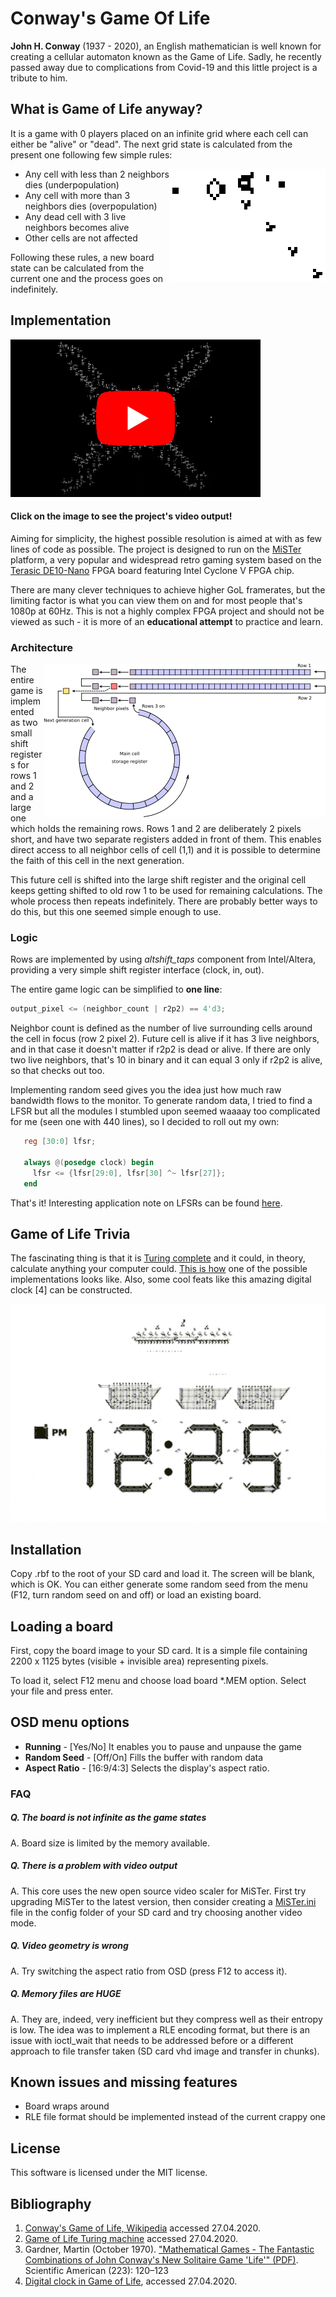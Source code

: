 # Conway's Game Of Life

**John H. Conway** (1937 - 2020), an English mathematician is well known for creating a cellular automaton known as the Game of Life. Sadly, he recently passed away due to complications from Covid-19 and this little project is a tribute to him.

## What is Game of Life anyway?

It is a game with 0 players placed on an infinite grid where each cell can either be "alive" or "dead". The next grid state is calculated from the present one following few simple rules:

<img src="img/Gospers_glider_gun.gif" alt="Gosper's glider gun" align="right">

 - Any cell with less than 2 neighbors dies (underpopulation)
 - Any cell with more than 3 neighbors dies (overpopulation)
 - Any dead cell with 3 live neighbors becomes alive
 - Other cells are not affected

Following these rules, a new board state can be calculated from the current one and the process goes on indefinitely. 


## Implementation

[![video demonstration](img/ytlink.png)](https://www.youtube.com/watch?v=iymD9eysqXo)

#### Click on the image to see the project's video output!

Aiming for simplicity, the highest possible resolution is aimed at with as few lines of code as possible. The project is designed to run on the [MiSTer](https://github.com/MiSTer-devel/Main_MiSTer/wiki) platform, a very popular and widespread retro gaming system based on the [Terasic DE10-Nano](http://de10-nano.terasic.com) FPGA board featuring Intel Cyclone V FPGA chip.

There are many clever techniques to achieve higher GoL framerates, but the limiting factor is what you can view them on and for most people that's 1080p at 60Hz. This is not a highly complex FPGA project and should not be viewed as such - it is more of an **educational attempt** to practice and learn.

### Architecture

<img src="img/diagram.png" alt="diagram" align="right">

The entire game is implemented as two small shift registers for rows 1 and 2 and a large one which holds the remaining rows. Rows 1 and 2 are deliberately 2 pixels short, and have two separate registers added in front of them. This enables direct access to all neighbor cells of cell (1,1) and it is possible to determine the faith of this cell in the next generation.

This future cell is shifted into the large shift register and the original cell keeps getting shifted to old row 1 to be used for remaining calculations. The whole process then repeats indefinitely. There are probably better ways to do this, but this one seemed simple enough to use. 

### Logic

Rows are implemented by using *altshift_taps* component from Intel/Altera, providing a very simple shift register interface (clock, in, out).

The entire game logic can be simplified to **one line**:

   ```verilog
   output_pixel <= (neighbor_count | r2p2) == 4'd3;
   ```

Neighbor count is defined as the number of live surrounding cells around the cell in focus (row 2 pixel 2).
Future cell is alive if it has 3 live neighbors, and in that case it doesn't matter if r2p2 is dead or alive. If there are only two live neighbors, that's 10 in binary and it can equal 3 only if r2p2 is alive, so that checks out too. 

Implementing random seed gives you the idea just how much raw bandwidth flows to the monitor. To generate random data, I tried to find a LFSR but all the modules I stumbled upon seemed waaaay too complicated for me (seen one with 440 lines), so I decided to roll out my own:

```verilog
   reg [30:0] lfsr;
  
   always @(posedge clock) begin
     lfsr <= {lfsr[29:0], lfsr[30] ^~ lfsr[27]}; 
   end   
```

That's it! Interesting application note on LFSRs can be found [here](https://www.xilinx.com/support/documentation/application_notes/xapp052.pdf).


## Game of Life Trivia

The fascinating thing is that it is [Turing complete](https://en.wikipedia.org/wiki/Turing_completeness)  and it could, in theory, calculate anything your computer could. [This is how](http://rendell-attic.org/gol/tm.htm) one of the possible implementations looks like. Also, some cool feats like this amazing digital clock [4] can be constructed.

![Turing_Machine](img/clock.gif)

## Installation

Copy .rbf to the root of your SD card and load it. The screen will be blank, which is OK. You can either generate some random seed from the menu (F12, turn random seed on and off) or load an existing board.

## Loading a board

First, copy the board image to your SD card. It is a simple file containing 2200 x 1125 bytes (visible + invisible area) representing pixels.

To load it, select F12 menu and choose load board *.MEM option. Select your file and press enter. 

## OSD menu options

* **Running** - [Yes/No] It enables you to pause and unpause the game
* **Random Seed** - [Off/On] Fills the buffer with random data
* **Aspect Ratio** - [16:9/4:3] Selects the display's aspect ratio.

### FAQ

##### Q. The board is not infinite as the game states

A. Board size is limited by the memory available.

##### Q. There is a problem with video output

A. This core uses the new open source video scaler for MiSTer. First try upgrading MiSTer to the latest version, then consider creating a [MiSTer.ini](https://github.com/MiSTer-devel/Main_MiSTer/blob/master/MiSTer.ini) file in the config folder of your SD card and try choosing another video mode.

##### Q. Video geometry is wrong

A. Try switching the aspect ratio from OSD (press F12 to access it).

##### Q. Memory files are HUGE

A. They are, indeed, very inefficient but they compress well as their entropy is low. The idea was to implement a RLE encoding format, but there is an issue with ioctl_wait that needs to be addressed before or a different approach to file transfer taken (SD card vhd image and transfer in chunks).

## Known issues and missing features

- Board wraps around
- RLE file format should be implemented instead of the current crappy one

## License

This software is licensed under the MIT license.

## Bibliography

  1. [Conway's Game of Life, Wikipedia](https://en.wikipedia.org/wiki/Conway%27s_Game_of_Life)   accessed 27.04.2020.
  2. [Game of Life Turing machine](http://rendell-attic.org/gol/tm.htm) accessed 27.04.2020.   
  3. Gardner, Martin (October 1970). ["Mathematical Games - The Fantastic Combinations of John Conway's New Solitaire Game 'Life'" (PDF)](https://web.stanford.edu/class/sts145/Library/life.pdf). Scientific American (223): 120–123
  4. [Digital clock in Game of Life](https://codegolf.stackexchange.com/questions/88783/build-a-digital-clock-in-conways-game-of-life), accessed 27.04.2020.